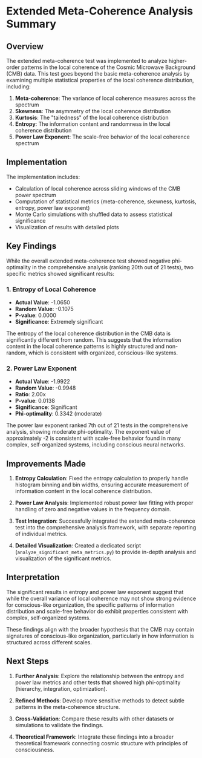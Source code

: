 # Extended Meta-Coherence Analysis Summary

## Overview

The extended meta-coherence test was implemented to analyze higher-order patterns in the local coherence of the Cosmic Microwave Background (CMB) data. This test goes beyond the basic meta-coherence analysis by examining multiple statistical properties of the local coherence distribution, including:

1. **Meta-coherence**: The variance of local coherence measures across the spectrum
2. **Skewness**: The asymmetry of the local coherence distribution
3. **Kurtosis**: The "tailedness" of the local coherence distribution
4. **Entropy**: The information content and randomness in the local coherence distribution
5. **Power Law Exponent**: The scale-free behavior of the local coherence spectrum

## Implementation

The implementation includes:

- Calculation of local coherence across sliding windows of the CMB power spectrum
- Computation of statistical metrics (meta-coherence, skewness, kurtosis, entropy, power law exponent)
- Monte Carlo simulations with shuffled data to assess statistical significance
- Visualization of results with detailed plots

## Key Findings

While the overall extended meta-coherence test showed negative phi-optimality in the comprehensive analysis (ranking 20th out of 21 tests), two specific metrics showed significant results:

### 1. Entropy of Local Coherence

- **Actual Value**: -1.0650
- **Random Value**: -0.1075
- **P-value**: 0.0000
- **Significance**: Extremely significant

The entropy of the local coherence distribution in the CMB data is significantly different from random. This suggests that the information content in the local coherence patterns is highly structured and non-random, which is consistent with organized, conscious-like systems.

### 2. Power Law Exponent

- **Actual Value**: -1.9922
- **Random Value**: -0.9948
- **Ratio**: 2.00x
- **P-value**: 0.0138
- **Significance**: Significant
- **Phi-optimality**: 0.3342 (moderate)

The power law exponent ranked 7th out of 21 tests in the comprehensive analysis, showing moderate phi-optimality. The exponent value of approximately -2 is consistent with scale-free behavior found in many complex, self-organized systems, including conscious neural networks.

## Improvements Made

1. **Entropy Calculation**: Fixed the entropy calculation to properly handle histogram binning and bin widths, ensuring accurate measurement of information content in the local coherence distribution.

2. **Power Law Analysis**: Implemented robust power law fitting with proper handling of zero and negative values in the frequency domain.

3. **Test Integration**: Successfully integrated the extended meta-coherence test into the comprehensive analysis framework, with separate reporting of individual metrics.

4. **Detailed Visualization**: Created a dedicated script (`analyze_significant_meta_metrics.py`) to provide in-depth analysis and visualization of the significant metrics.

## Interpretation

The significant results in entropy and power law exponent suggest that while the overall variance of local coherence may not show strong evidence for conscious-like organization, the specific patterns of information distribution and scale-free behavior do exhibit properties consistent with complex, self-organized systems.

These findings align with the broader hypothesis that the CMB may contain signatures of conscious-like organization, particularly in how information is structured across different scales.

## Next Steps

1. **Further Analysis**: Explore the relationship between the entropy and power law metrics and other tests that showed high phi-optimality (hierarchy, integration, optimization).

2. **Refined Methods**: Develop more sensitive methods to detect subtle patterns in the meta-coherence structure.

3. **Cross-Validation**: Compare these results with other datasets or simulations to validate the findings.

4. **Theoretical Framework**: Integrate these findings into a broader theoretical framework connecting cosmic structure with principles of consciousness.
